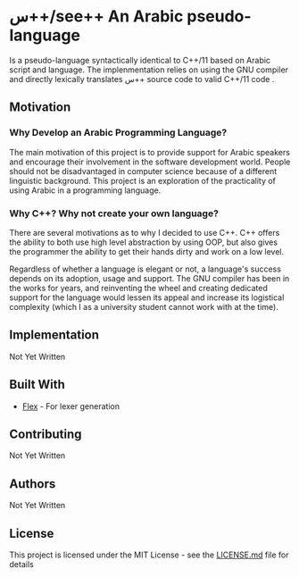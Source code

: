 # س++/see++ An Arabic pseudo-language
Is a pseudo-language syntactically identical to C++/11  based on Arabic script and language. The implenmentation relies on using the GNU compiler and directly lexically translates س++ source code to valid C++/11 code .

## Motivation

### Why Develop an Arabic Programming Language?
The main motivation of this project is to provide support for Arabic speakers and encourage their involvement in the software development world. People should not be disadvantaged in computer science because of a different linguistic background. This project is an exploration of the practicality of using Arabic in a programming language.

### Why C++? Why not create your own language?
There are several motivations as to why I decided to use C++. C++ offers the ability to both use high level abstraction by using OOP, but also gives the programmer the ability to get their hands dirty and work on a low level.

Regardless of whether a language is elegant or not, a language's success depends on its adoption, usage and support. The GNU compiler has been in the works for years, and reinventing the wheel and creating dedicated support for the language would lessen its appeal and increase its logistical complexity (which I as a university student cannot work with at the time).

## Implementation
Not Yet Written

## Built With
* [Flex](https://github.com/westes/flex) - For lexer generation

## Contributing
Not Yet Written

## Authors
Not Yet Written

## License
This project is licensed under the MIT License - see the [LICENSE.md](LICENSE.md) file for details
